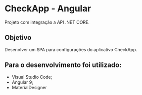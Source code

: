 # CheckApp - Angular

Projeto com integração a API .NET CORE.

## Objetivo
Desenolver um SPA para configurações do aplicativo CheckApp.

## Para o desenvolvimento foi utilizado:
* Visual Studio Code;
* Angular 9;
* MaterialDesigner

